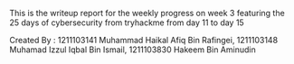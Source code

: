 This is the writeup report for the weekly progress on week 3 featuring the 25 days of cybersecurity from tryhackme from day 11 to day 15

Created By : 1211103141 Muhammad Haikal Afiq Bin Rafingei, 1211103148 Muhamad Izzul Iqbal Bin Ismail, 1211103830 Hakeem Bin Aminudin
